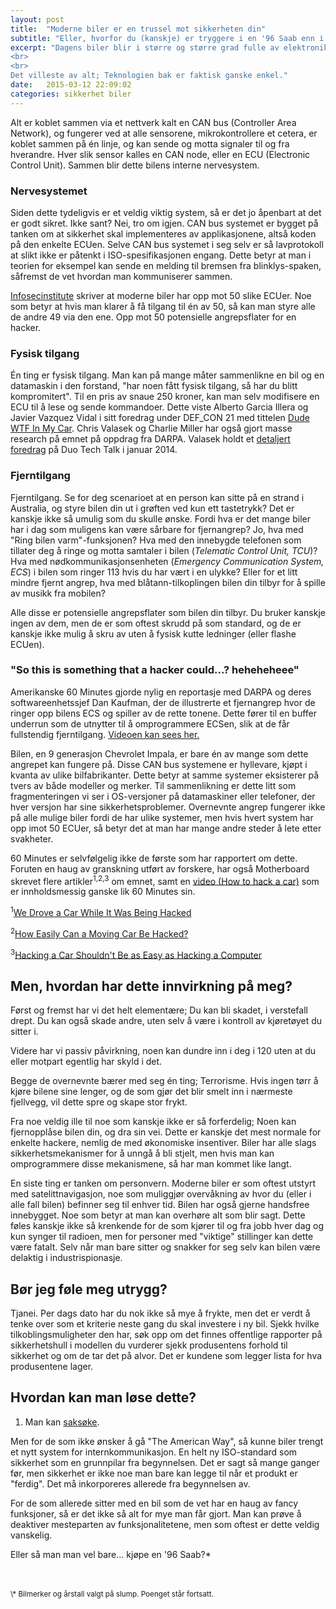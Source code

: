 ```yaml
---
layout: post
title:  "Moderne biler er en trussel mot sikkerheten din"
subtitle: "Eller, hvorfor du (kanskje) er tryggere i en '96 Saab enn i en Tesla.*"
excerpt: "Dagens biler blir i større og større grad fulle av elektronikk. Et avansert og sammensatt nettverk av sensorer, brytere, motorer og mikrokontrollere sørger for å gi deg alle funksjonene en moderne bil kan tilby. Fra å styre så enkle ting som blinklys og spylevæske, til automatisk parkeringsassistent, gass, brems og klimaanlegg.
<br>
<br>
Det villeste av alt; Teknologien bak er faktisk ganske enkel."
date:   2015-03-12 22:09:02
categories: sikkerhet biler
---
```


Alt er koblet sammen via et nettverk kalt en CAN bus (Controller Area Network), og fungerer ved at alle sensorene, mikrokontrollere et cetera, er koblet sammen på én linje, og kan sende og motta signaler til og fra hverandre. Hver slik sensor kalles en CAN node, eller en ECU (Electronic Control Unit). Sammen blir dette bilens interne nervesystem.

### Nervesystemet

Siden dette tydeligvis er et veldig viktig system, så er det jo åpenbart at det er godt sikret. Ikke sant?
Nei, tro om igjen. CAN bus systemet er bygget på tanken om at sikkerhet skal implementeres av applikasjonene, altså koden på den enkelte ECUen. Selve CAN bus systemet i seg selv er så lavprotokoll at slikt ikke er påtenkt i ISO-spesifikasjonen engang. Dette betyr at man i teorien for eksempel kan sende en melding til bremsen fra blinklys-spaken, såfremst de vet hvordan man kommuniserer sammen.

[Infosecinstitute](http://resources.infosecinstitute.com/car-hacking-safety-without-security/) skriver at moderne biler har opp mot 50 slike ECUer. Noe som betyr at hvis man klarer å få tilgang til én av 50, så kan man styre alle de andre 49 via den ene. Opp mot 50 potensielle angrepsflater for en hacker.

### Fysisk tilgang

Én ting er fysisk tilgang. Man kan på mange måter sammenlikne en bil og en datamaskin i den forstand, "har noen fått fysisk tilgang, så har du blitt kompromitert". Til en pris av snaue 250 kroner, kan man selv modifisere en ECU til å lese og sende kommandoer. Dette viste Alberto Garcia Illera og Javier Vazquez Vidal i sitt foredrag under DEF_CON 21 med tittelen [Dude WTF In My Car](https://www.defcon.org/images/defcon-21/dc-21-presentations/Illera-Vidal/DEFCON-21-Illera-Vidal-Dude-WTF-in-My-Car-Updated.pdf). Chris Valasek og Charlie Miller har også gjort masse research på emnet på oppdrag fra DARPA. Valasek holdt et [detaljert foredrag](https://www.youtube.com/watch?v=737_GtDmfH4) på Duo Tech Talk i januar 2014.

### Fjerntilgang

Fjerntilgang. Se for deg scenarioet at en person kan sitte på en strand i Australia, og styre bilen din ut i grøften ved kun ett tastetrykk? Det er kanskje ikke så umulig som du skulle ønske. Fordi hva er det mange biler har i dag som muligens kan være sårbare for fjernangrep? Jo, hva med "Ring bilen varm"-funksjonen? Hva med den innebygde telefonen som tillater deg å ringe og motta samtaler i bilen (*Telematic Control Unit, TCU*)? Hva med nødkommunikasjonsenheten (*Emergency Communication System, ECS*) i bilen som ringer 113 hvis du har vært i en ulykke? Eller for et litt mindre fjernt angrep, hva med blåtann-tilkoplingen bilen din tilbyr for å spille av musikk fra mobilen?

Alle disse er potensielle angrepsflater som bilen din tilbyr. Du bruker kanskje ingen av dem, men de er som oftest skrudd på som standard, og de er kanskje ikke mulig å skru av uten å fysisk kutte ledninger (eller flashe ECUen).

### "So this is something that a hacker could...? heheheheee"

Amerikanske 60 Minutes gjorde nylig en reportasje med DARPA og deres softwareenhetssjef Dan Kaufman, der de illustrerte et fjernangrep hvor de ringer opp bilens ECS og spiller av de rette tonene. Dette fører til en buffer underrun som de utnytter til å omprogrammere ECSen, slik at de får fullstendig fjerntilgang. [Videoen kan sees her.](https://www.youtube.com/watch?v=7E1WsdODxu0)

Bilen, en 9 generasjon Chevrolet Impala, er bare én av mange som dette angrepet kan fungere på. Disse CAN bus systemene er hyllevare, kjøpt i kvanta av ulike bilfabrikanter. Dette betyr at samme systemer eksisterer på tvers av både modeller og merker. Til sammenlikning er dette litt som fragmenteringen vi ser i OS-versjoner på datamaskiner eller telefoner, der hver versjon har sine sikkerhetsproblemer. Overnevnte angrep fungerer ikke på alle mulige biler fordi de har ulike systemer, men hvis hvert system har opp imot 50 ECUer, så betyr det at man har mange andre steder å lete etter svakheter.

60 Minutes er selvfølgelig ikke de første som har rapportert om dette. Foruten en haug av granskning utført av forskere, har også Motherboard skrevet flere artikler<sup>1,2,3</sup> om emnet, samt en [video (How to hack a car)](https://www.youtube.com/watch?v=3jstaBeXgAs) som er innholdsmessig ganske lik 60 Minutes sin.

<sup>1</sup>[We Drove a Car While It Was Being Hacked](http://motherboard.vice.com/read/we-drove-a-car-while-it-was-being-hacked)

<sup>2</sup>[How Easily Can a Moving Car Be Hacked?](http://motherboard.vice.com/blog/how-easily-can-a-moving-car-be-hacked)

<sup>3</sup>[Hacking a Car Shouldn't Be as Easy as Hacking a Computer](http://motherboard.vice.com/read/hacking-a-car-shouldnt-be-as-easy-as-hacking-a-computer)

## Men, hvordan har dette innvirkning på meg?

Først og fremst har vi det helt elementære; Du kan bli skadet, i verstefall drept. Du kan også skade andre, uten selv å være i kontroll av kjøretøyet du sitter i.

Videre har vi passiv påvirkning, noen kan dundre inn i deg i 120 uten at du eller motpart egentlig har skyld i det.

Begge de overnevnte bærer med seg én ting; Terrorisme. Hvis ingen tørr å kjøre bilene sine lenger, og de som gjør det blir smelt inn i nærmeste fjellvegg, vil dette spre og skape stor frykt.

Fra noe veldig ille til noe som kanskje ikke er så forferdelig; Noen kan fjernopplåse bilen din, og dra sin vei. Dette er kanskje det mest normale for enkelte hackere, nemlig de med økonomiske insentiver. Biler har alle slags sikkerhetsmekanismer for å unngå å bli stjelt, men hvis man kan omprogrammere disse mekanismene, så har man kommet like langt.

En siste ting er tanken om personvern. Moderne biler er som oftest utstyrt med satelittnavigasjon, noe som muliggjør overvåkning av hvor du (eller i alle fall bilen) befinner seg til enhver tid. Bilen har også gjerne handsfree innebygget. Noe som betyr at man kan overhøre alt som blir sagt. Dette føles kanskje ikke så krenkende for de som kjører til og fra jobb hver dag og kun synger til radioen, men for personer med "viktige" stillinger kan dette være fatalt. Selv når man bare sitter og snakker for seg selv kan bilen være delaktig i industrispionasje.

## Bør jeg føle meg utrygg?

Tjanei. Per dags dato har du nok ikke så mye å frykte, men det er verdt å tenke over som et kriterie neste gang du skal investere i ny bil. Sjekk hvilke tilkoblingsmuligheter den har, søk opp om det finnes offentlige rapporter på sikkerhetshull i modellen du vurderer sjekk produsentens forhold til sikkerhet og om de tar det på alvor. Det er kundene som legger lista for hva produsentene lager.

## Hvordan kan man løse dette?

1. Man kan [saksøke](http://www.computerworld.com/article/2895057/lawsuit-seeks-damages-against-automakers-and-their-hackable-cars.html).

Men for de som ikke ønsker å gå "The American Way", så kunne biler trengt et nytt system for internkommunikasjon. En helt ny ISO-standard som sikkerhet som en grunnpilar fra begynnelsen. Det er sagt så mange ganger før, men sikkerhet er ikke noe man bare kan legge til når et produkt er "ferdig". Det må inkorporeres allerede fra begynnelsen av.

For de som allerede sitter med en bil som de vet har en haug av fancy funksjoner, så er det ikke så alt for mye man får gjort. Man kan prøve å deaktiver mesteparten av funksjonalitetene, men som oftest er dette veldig vanskelig.


Eller så man man vel bare... kjøpe en '96 Saab?*


<br>
<br>
<small>\* Bilmerker og årstall valgt på slump. Poenget står fortsatt.</small>